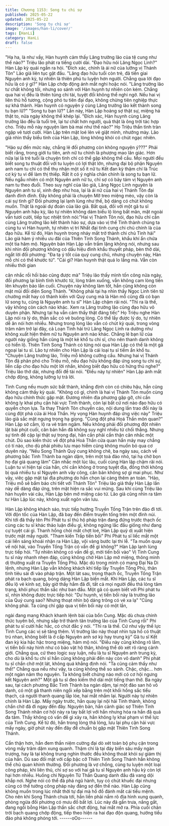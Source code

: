 ```yaml
---
title: Chương 1153: Song tu chi sự
published: 2025-05-22
updated: 2025-05-22
description: 'Song tu chi sự'
image: '/images/han-li/cover/'
tags: [HanLi]
category: HanLi
draft: false
---
```


"Ha ha, là như vầy, Hàn huynh cảm thấy Lăng trưởng lão của tệ
cung như thế nào?" Triệu lão phát ra tiếng cười dài.
"Đạo hữu nói Lăng Ngọc Linh?" Hàn Lập kỳ quái ngẩn ra hỏi.
"Đích xác, chính là ái nữ của lưỡng vị Thánh Tôn" Lão giả liên tục
gật đầu.
"Lăng đạo hữu tuổi còn trẻ, đã tiến giai Nguyên anh kỳ, tự nhiên là
thiên phú tu luyện hơn người. Chẳng qua lời đạo hữu là có ý gì?"
Hàn Lập chớp động ánh mắt nghi hoặc nói.
"Lăng trưởng lão tư chất không tồi, nhưng so sánh với Hàn huynh
tự nhiên còn kém. Chẳng qua hai vị đều là thiên túng chi tài, tuyệt
đối không thể nghi ngờ. Nếu hai vị liên thủ hỗ tương, cộng phó tu
tiên đại đạo, không chừng tiên nghiệp thực sự khả thành. Hàn
huynh có nguyện ý cùng Lăng trưởng lão kết thành song tu bạn
lữ?"
"Song tu bạn lữ?"
Lần này, Hàn Lập hoảng sợ thật sự, miệng há thật to, nửa ngày
không thể khép lại.
"Đích xác, Hàn huynh cùng Lăng trưởng lão đều là tuổi trẻ, lại tư
chất hơn người, quả thật là ông trời tác hợp cho. Triệu mỗ này
nguyện làm bà mai như thế nào?" Họ Triệu thần tình tràn ngập vẻ
tươi cười.
Hàn Lập trên mặt loé lên vẻ giật mình, nhướng mày.
Lão giả nhìn thấy biểu tình của Hàn Lập, lòng không khỏi có chút
ngạc nhiên.

"Hảo sự đến mức này, chẳng lẽ đối phương còn không nguyện
ý???"
Phải biết rằng, trong giới tu tiên, anh nữ tu chính là phượng mao
lân giác. Hơn nữa lại là trẻ tuổi là chuyện tình chỉ có thể gặp
không thể cầu. Mọi người đều biết song tu thuật đối với tu luyện
có lợi thật lớn, nhưng đại bộ phận Nguyên anh nam tu chỉ có thể
thu nhận một số ít nữ tu Kết đan kỳ thậm chí là Trúc cơ kỳ tu vi để
làm thị thiếp. Rất ít có ý nghĩa chân chính là song tu bạn lữ. Nếu
ngẫu nhiên có một Nguyên anh nữ tu, chỉ sợ có bảy tám vị
Nguyên anh nam tu theo đuổi.
Theo suy nghĩ của lão giả, Lăng Ngọc Linh nguyên là Nguyên anh
tu sĩ, xinh đẹp như hoa, lại là ái nữ của hai vị Thánh Tôn đại danh
đỉnh đỉnh. Đây không phải là chuyện Mỡ treo miệng mèo, vậy còn
là cái sự tình gì?
Đối phương lại lạnh lùng như thế, bộ dáng có chút không muốn.
Thật là ngoài dự đoán của lão giả.
Bất quá, đối với một gã tu sĩ Nguyên anh hậu kỳ, lão tự nhiên
không dám biểu lộ lòng bất mãn, mặt ngoài vẫn tươi cười, tiếp tục
nhiệt tình nói:"Hai vị Thánh Tôn nói, đạo hữu chỉ cần cùng Lăng
trưởng lão kết thành hảo sự, dựa vào vị thế Tinh thành chúng ta
cùng tu vi Hàn huynh, tự nhiên vị trí Nhất đại tinh cung chi chủ
chính là của đạo hữu. Kể từ đó, Hàn huynh trong nháy mắt trở
thành chi chủ Tinh hải"
Lão giả hàm ý nhiều ưu đãi của Thiên Tinh Song Thánh, khẩu khí
ẩn chứa một tia hâm mộ.
Nguyên bản Hàn Lập vẫn trầm lặng không nói, nhưng sau khi
nhìn đối phương không có dấu hiệu đình khẩu thuyết pháp, bèn
thở dài, ngắt lời đối phương:
"Đa tạ ý tốt của quý cung chủ, nhưng chuyện này, Hàn mỗ chỉ có
thể khước từ".
"Cái gì? Hàn huynh thật quá lo lắng mà. Vẫn còn nhiều thời gian

cân nhắc rồi hồi báo cũng được mà"
Triệu lão thấy mình tốn công nửa ngày, đối phương lại bình tĩnh
khước từ, lòng trầm xuống, vẫn không cam lòng tiến lên khuyên
bảo lần cuối.
Chuyện này không làm tốt, hắn cũng không còn mặt mũi đối diện
Song Thánh.
"Không phải tại hạ nhìn thấy Ngọc Linh tiên tử chướng mắt hay có
thành kiến với Quý cung mà là Hàn mỗ cũng đã có bạn lữ song tu,
cũng là Nguyên anh tu sĩ" Hàn Lập chậm rãi nói.
"Thì ra là thế, vậy không còn cách nào khác. Xem ra Lăng trưởng
lão cùng đạo hữu vô duyên phận. Nhưng tại hạ vẫn cảm thấy thật
đáng tiếc"
Họ Triệu nghe Hàn Lập nói ra lý do, thần sắc có vẻ buông lỏng.
Có thể lấy được lý do, tự nhiên dễ ăn nói hơn nhiều.
Nhưng trong lòng lão vẫn có chút kỳ quái, trong vòng trăm năm
trở lại đây, cả Loạn Tinh hải trừ Lăng Ngọc Linh ra dường như
không xuất hiện thêm nữ tu Nguyên anh nào khác.
Chẳng lẽ bạn lữ của người này giống hắn cũng là một kẻ khổ tu
chi sĩ, cho nên thanh danh không có hiển lộ.
Thiên Tinh Song Thánh có từng nói qua Hàn Lập có thể là một gã
ngoại lai tu sĩ. Lão tự nhiên cho Hàn Lập là cái loại tu sĩ tiềm ẩn
khổ tu.
"Chuyện Lăng trưởng lão, Triệu mỗ không cưỡng cầu. Nhưng hai
vị Thánh Tôn đã phân phó cho Triệu mỗ, nếu đạo hữu không đáp
ứng song tu chi sự, liền cấp cho đạo hữu một lời nhắn, không biết
đạo hữu có hứng thú nghe?" Triệu lão thở dài, nhưng đổi đề tài
nói.
"Điều này tự nhiên" Hàn Lập ánh mắt chớp động, không lưỡng lự
trả lời.

Tinh Cung nếu muợn sức bất thành, khẳng định còn có chiêu hậu,
hắn cũng không cảm thấy kỳ quái.
"Không có gì, chính là hai vị Thánh Tôn muốn cùng đạo hữu
chính thức gặp mặt. Đương nhiên địa phương gặp gỡ, chỉ cần
không ly khai phụ cận hải vực Tinh thành, còn lại bất cứ nơi nào
đạo hữu có quyền chọn lựa. Ta thay Thánh Tôn chuyển cáo, nội
dung lần trao đổi này là cùng đột phá cửa ải Hoá Thần. Hy vọng
Hàn huynh đáp ứng việc này" Triệu lão giả sắc mặt ngưng trọng
hạ giọng.
"Cùng đột phá Hoá Thần môn quan?" Hàn Lập sờ cằm, lộ ra vẻ
trầm ngâm.
Nếu không phải đối phương đột nhiên lật bài phút cuối, căn bản
hắn đã không suy nghĩ nhiều từ chối thẳng. Nhưng sự tình đề cập
lại thật sự trọng đại, hắn cần phải cẩn thận cân nhắc một chút.
Dù sao kiến thức về đột phá Hoá Thần cửa quan hắn mảy may
chẳng có tí nào, cho dù phải phiêu lưu mạo hiểm cũng không
muốn bỏ qua cơ duyên này.
"Nếu Song Thánh Quý cung không chê, ba ngày sau, cách về
phương bắc Tinh Thành ba ngàn dặm, trên một toà đảo nhỏ, tại
hạ chờ bọn họ đại giá quang lâm" Cân nhắc một lúc lâu, cuối
cùng Hàn lập chậm rãi nói. Luận tu vi hiện tại của hắn, chỉ cần
không ở trong tuyệt địa, đồng thời không bị quá nhiều tu sĩ
Nguyên anh vây công, căn bản không sợ gì mai phục. Như vậy,
viêc gặp mặt tại địa phương do hắn chọn lại càng thêm an toàn.
"Hảo, Triệu mỗ sẽ bẩm báo chi tiết với Thánh Tôn" Triệu lão giả
thấy Hàn Lập lần này dễ dàng đáp ứng, trên mặt hiện ra sắc vui
mừng.
Sau khi cùng Triệu lão hàn huyên vài câu, Hàn Lập bèn mở miệng
cáo từ.
Lão giả cũng nhìn ra tâm tư Hàn Lập lúc này, không xuất ngôn
vãn lưu.

Hàn Lập không khách sáo, trực tiếp hướng Truyền Tống Trận trên
đảo đi tới.
Với độn tốc của Hàn Lập, đã bay đến điểm truyền tống trên một
đỉnh núi. Khi tới đã thấy tên Phi Phát tu sĩ thủ hộ pháp trận đang
đứng trước thạch ốc cùng các tu sĩ khác thảo luận điều gì, không
ngừng lắc đầu giống như đang cự tuyệt cái gì.
Thanh hồng chói mắt chợt loé, Hàn Lập quỷ dị xuất hiện trước
mặt mấy người.
"Tham kiến Trấp tiền bối" Phi Phát tu sĩ liếc mắt một cái liền sảng
khoái nhận ra Hàn Lập, vội vàng bước lại thi lễ.
"Ta muốn quay về nội hải, vào Truyền Tống Trận có vấn đề gì
không?" Hàn Lập lạnh lùng trực tiếp hỏi.
"Tự nhiên không có vấn đề gì, mời tiến bối vào" Vị Tinh Cung tu sĩ
này nhanh nhẹn đáp, cũng không chờ Hàn Lập mở miệng, thông
minh dị thường xuất ra Truyền Tống Phù.
Mặc dù trong mình có mang Đại Na Di lệnh, nhưng Hàn Lập vẫn
không khách khí tiếp lấy Truyền Tống Phù, thân tình tiêu sái đi
vào pháp trận.
Một lát sau, trong thạch ốc, Truyền Tống Trận phát ra bạch
quang, bóng dáng Hàn Lập biến mất.
Khi Hàn Lập, các tu sĩ đều lộ vẻ kính sợ, bây giờ thấy hắm đã đi,
tất cả mọi người đều thả lỏng tâm trạng, khôi phục thần sắc như
ban đầu.
Một gã có quen biết với Phi phát tu sĩ, nhịn không được trực tiếp
hỏi:
"Dư huynh, vị tiền bối này là trưởng lão của Quý cung sao?
Nhưng thoạt nhìn bộ dáng trông có vẻ xa lạ"
"Cũng không phải. Ta cũng chỉ gặp qua vị tiền bối này có một lần,

ngài đang mang Khách khanh lệnh bài của bổn Cung. Mặc dù
chưa chính thức tuyên bố, nhưng sắp trở thành tân trưởng lão của
Tinh Cung rồi" Phi phát tu sĩ cười hắc hắc, có chút đắc ý nói.
"Thì ra là thế. Cứ như vậy thế lực Tinh Cung các vị sẽ tăng thêm.
Vị trưỡng lão này thoạt nhìn tựa hồ có thuật trú nhan, không biết
là ở cấp Nguyên anh sơ kỳ hay trung kỳ" Gã tu sĩ Kết đan kỳ kia
hậc hậc trong miệng, hâm mộ nói.
"Điều này cũng không rõ lắm, vị tiền bối này hình như có bảo vật
hộ thân, không thể dò xét rõ ràng cảnh giới. Chẳng qua, cứ theo
logic suy luận, nếu là tu sĩ Nguyên anh trung kỳ, cho dù là khổ tu
chi sĩ hẵn cũng không phải đến này còn vô danh" Phi phát tu sĩ
chần chờ một lát, không quá khẳng định nói.
"Ta cũng cảm thấy như thế!" Chẳng qua nếu như vậy, ta cũng
không thể so sánh. Chậc, chậc… hơn một ngàn năm thọ nguyên.
Ta không biết chừng nào mới có cơ hội ngưng kết Nguyên anh?"
Một gã tu sĩ đeo kiếm thở dài một tiếng than thở.
Ba ngày sau, tại cách phương Bắc Tinh Thành ba ngàn dặm, tại
một đảo san hô vô danh, có một gã thanh niên ngồi xếp bằng trên
một khối hồng sắc tiểu thạch, cả người thanh quang lấp lóe, hai
mắt nhắm lại.
Người này tự nhiên chính là Hàn Lập.
Mấy ngày trước, hắn quay lại nội hải Tinh thành, không chần chờ
đã đi ngay đến đây.
Nguyên bản, hắn cảnh giác sợ Thiên Tinh Song Thánh nhân cơ
hội này ra tay bất lợi với hắn nhưng hóa ra hắn đã quá đa tâm.
Thấy không có vấn đề gì xảy ra, hắn không ly khai phạm vi thế
lực của Tinh Cung.
Kể từ đó, hắn trong lòng thả lỏng, lưu lại phụ cận hải vực mấy
ngày, giờ phút này đến đây để chuẩn bị gặp mặt Thiên Tinh Song
Thánh.

Cẩn thận hơn, hắn đem thần niệm cường đại dò xét toàn bộ phụ
cận trong vòng mấy trăm dặm xung quanh.
Thậm chí là tại đáy biển sâu mấy ngàn trượng, hay là tại không
trung nghìn thước đều không thoát khỏi sự giám thị của hắn.
Dù sao đối mặt với cấp bậc cỡ Thiên Tinh Song Thánh hắn không
thể chủ quan khinh thường.
Đối phương là vợ chồng, cùng tu luyện một loại công pháp, khi
liên thủ, chỉ sợ so với hai gã tu sĩ Nguyên anh hậu kỳ còn lợi hại
hơn nhiều.
Huống chi Nguyên Từ Thần Quang danh đầu đã vang dội khắp
nơi. Nghe nói có thể đả phá ngũ hành, tuy có chút khuếc đại
nhưng cũng có thể tưởng công pháp này đáng sợ đến thế nào.
Hàn Lập cũng không muốn trong lúc nhất thời tự đại mà hồ đồ
đánh mất cái tiểu mệnh.
Cho nên khi Song Thánh chưa tới, hắn liền phải nắm rõ địa hình
xung quanh, phòng ngừa đối phương có mưu đồ bất lợi.
Lúc này đã gần trưa, nắng gắt, đang ngồi bỗng Hàn Lập thần sắc
chợt động, hai mắt mở ra.
Phía cuối chân trời bạch quang chớp động, tiếp theo hiện ra hai
đạo độn quang, hướng tiểu đảo phá không phóng tới.
------oOo------
